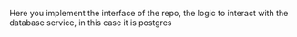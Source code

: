 Here you implement the interface of the repo, the logic to interact with the database service, in this case it is postgres 